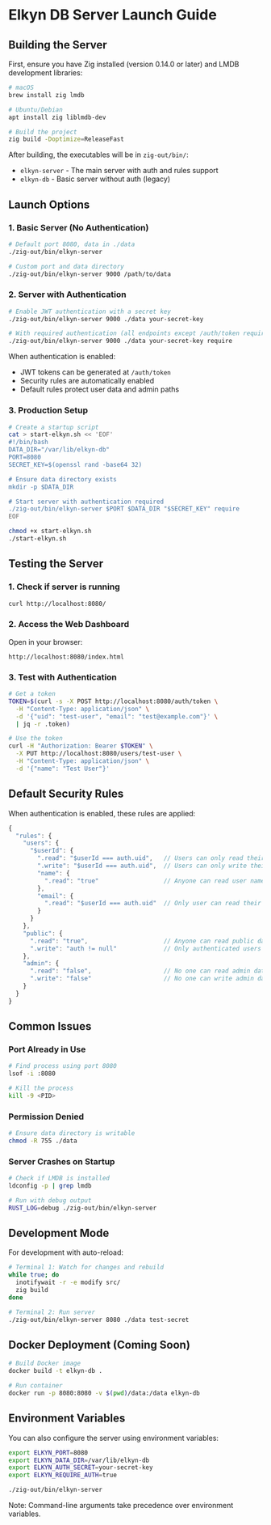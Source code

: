 # Elkyn DB Server Launch Guide

## Building the Server

First, ensure you have Zig installed (version 0.14.0 or later) and LMDB development libraries:

```bash
# macOS
brew install zig lmdb

# Ubuntu/Debian
apt install zig liblmdb-dev

# Build the project
zig build -Doptimize=ReleaseFast
```

After building, the executables will be in `zig-out/bin/`:
- `elkyn-server` - The main server with auth and rules support
- `elkyn-db` - Basic server without auth (legacy)

## Launch Options

### 1. Basic Server (No Authentication)

```bash
# Default port 8080, data in ./data
./zig-out/bin/elkyn-server

# Custom port and data directory
./zig-out/bin/elkyn-server 9000 /path/to/data
```

### 2. Server with Authentication

```bash
# Enable JWT authentication with a secret key
./zig-out/bin/elkyn-server 9000 ./data your-secret-key

# With required authentication (all endpoints except /auth/token require auth)
./zig-out/bin/elkyn-server 9000 ./data your-secret-key require
```

When authentication is enabled:
- JWT tokens can be generated at `/auth/token`
- Security rules are automatically enabled
- Default rules protect user data and admin paths

### 3. Production Setup

```bash
# Create a startup script
cat > start-elkyn.sh << 'EOF'
#!/bin/bash
DATA_DIR="/var/lib/elkyn-db"
PORT=8080
SECRET_KEY=$(openssl rand -base64 32)

# Ensure data directory exists
mkdir -p $DATA_DIR

# Start server with authentication required
./zig-out/bin/elkyn-server $PORT $DATA_DIR "$SECRET_KEY" require
EOF

chmod +x start-elkyn.sh
./start-elkyn.sh
```

## Testing the Server

### 1. Check if server is running

```bash
curl http://localhost:8080/
```

### 2. Access the Web Dashboard

Open in your browser:
```
http://localhost:8080/index.html
```

### 3. Test with Authentication

```bash
# Get a token
TOKEN=$(curl -s -X POST http://localhost:8080/auth/token \
  -H "Content-Type: application/json" \
  -d '{"uid": "test-user", "email": "test@example.com"}' \
  | jq -r .token)

# Use the token
curl -H "Authorization: Bearer $TOKEN" \
  -X PUT http://localhost:8080/users/test-user \
  -H "Content-Type: application/json" \
  -d '{"name": "Test User"}'
```

## Default Security Rules

When authentication is enabled, these rules are applied:

```javascript
{
  "rules": {
    "users": {
      "$userId": {
        ".read": "$userId === auth.uid",   // Users can only read their own data
        ".write": "$userId === auth.uid",  // Users can only write their own data
        "name": {
          ".read": "true"                  // Anyone can read user names
        },
        "email": {
          ".read": "$userId === auth.uid"  // Only user can read their email
        }
      }
    },
    "public": {
      ".read": "true",                     // Anyone can read public data
      ".write": "auth != null"             // Only authenticated users can write
    },
    "admin": {
      ".read": "false",                    // No one can read admin data
      ".write": "false"                    // No one can write admin data
    }
  }
}
```

## Common Issues

### Port Already in Use
```bash
# Find process using port 8080
lsof -i :8080

# Kill the process
kill -9 <PID>
```

### Permission Denied
```bash
# Ensure data directory is writable
chmod -R 755 ./data
```

### Server Crashes on Startup
```bash
# Check if LMDB is installed
ldconfig -p | grep lmdb

# Run with debug output
RUST_LOG=debug ./zig-out/bin/elkyn-server
```

## Development Mode

For development with auto-reload:

```bash
# Terminal 1: Watch for changes and rebuild
while true; do
  inotifywait -r -e modify src/
  zig build
done

# Terminal 2: Run server
./zig-out/bin/elkyn-server 8080 ./data test-secret
```

## Docker Deployment (Coming Soon)

```bash
# Build Docker image
docker build -t elkyn-db .

# Run container
docker run -p 8080:8080 -v $(pwd)/data:/data elkyn-db
```

## Environment Variables

You can also configure the server using environment variables:

```bash
export ELKYN_PORT=8080
export ELKYN_DATA_DIR=/var/lib/elkyn-db
export ELKYN_AUTH_SECRET=your-secret-key
export ELKYN_REQUIRE_AUTH=true

./zig-out/bin/elkyn-server
```

Note: Command-line arguments take precedence over environment variables.